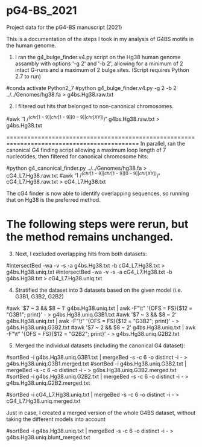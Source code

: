 # pG4-BS_2021
Project data for the pG4-BS manuscript (2021)

This is a documentation of the steps I took in my analysis of G4BS motifs in the human genome. 

1. I ran the g4_bulge_finder.v4.py script on the Hg38 human genome assambly with options '-g 2' and 
'-b 2', allowing for a minimum of 2 intact G-runs and a maximum of 2 bulge sites. 
(Script requires Python 2.7 to run)

#conda activate Python2_7
#python g4_bulge_finder.v4.py -g 2 -b 2 ../../Genomes/hg38.fa > g4bs.Hg38.raw.txt

2. I filtered out hits that belonged to non-canonical chromosomes. 

#awk '$1 ~ /^(chr[1-9]|chr[1-9][0-9]|chr[XY])$/' g4bs.Hg38.raw.txt > g4bs.Hg38.txt

============================================================================================
In parallel, ran the canonical G4 finding script allowing a maximum loop length of 7 nucleotides, then
filtered for canonical chromosome hits:

#python g4_canonical_finder.py ../../Genomes/hg38.fa > cG4_L7.Hg38.raw.txt
#awk '$1 ~ /^(chr[1-9]|chr[1-9][0-9]|chr[XY])$/' cG4_L7.Hg38.raw.txt > cG4_L7.Hg38.txt

The cG4 finder is now able to identify overlapping sequences, so running that on Hg38 is the preferred method.

The following steps were rerun, but the method remains unchanged. 
============================================================================================
3. Next, I excluded overlapping hits from both datasets: 

#intersectBed -wa -v -s -a g4bs.Hg38.txt -b cG4_L7.Hg38.txt > g4bs.Hg38.uniq.txt
#intersectBed -wa -v -s -a cG4_L7.Hg38.txt -b g4bs.Hg38.txt > cG4_L7.Hg38.uniq.txt

4. Stratified the dataset into 3 datasets based on the given model (i.e. G3B1, G3B2, G2B2)

#awk '$7 ~ 3 && $8 ~ 1' g4bs.Hg38.uniq.txt | awk -F"\t" '{OFS = FS}{$12 = "G3B1"; print}' - > g4bs.Hg38.uniq.G3B1.txt
#awk '$7 ~ 3 && $8 ~ 2' g4bs.Hg38.uniq.txt | awk -F"\t" '{OFS = FS}{$12 = "G3B2"; print}' - > g4bs.Hg38.uniq.G3B2.txt
#awk '$7 ~ 2 && $8 ~ 2' g4bs.Hg38.uniq.txt | awk -F"\t" '{OFS = FS}{$12 = "G2B2"; print}' - > g4bs.Hg38.uniq.G2B2.txt

5. Merged the individual datasets (including the canonical G4 dataset):

#sortBed -i g4bs.Hg38.uniq.G3B1.txt | mergeBed -s -c 6 -o distinct -i - > g4bs.Hg38.uniq.G3B1.merged.txt
#sortBed -i g4bs.Hg38.uniq.G3B2.txt | mergeBed -s -c 6 -o distinct -i - > g4bs.Hg38.uniq.G3B2.merged.txt
#sortBed -i g4bs.Hg38.uniq.G2B2.txt | mergeBed -s -c 6 -o distinct -i - > g4bs.Hg38.uniq.G2B2.merged.txt

#sortBed -i cG4_L7.Hg38.uniq.txt | mergeBed -s -c 6 -o distinct -i - > cG4_L7.Hg38.uniq.merged.txt

Just in case, I created a merged version of the whole G4BS dataset, without taking the different models into account

#sortBed -i g4bs.Hg38.uniq.txt | mergeBed -s -c 6 -o distinct -i - > g4bs.Hg38.uniq.blunt_merged.txt 
